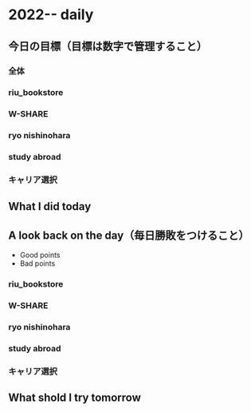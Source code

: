 # 2022-- daily 

## 今日の目標（目標は数字で管理すること）
### 全体


### riu_bookstore
### W-SHARE
### ryo nishinohara
### study abroad
### キャリア選択
## What I did today

## A look back on the day（毎日勝敗をつけること）
- Good points
- Bad points
### riu_bookstore
### W-SHARE
### ryo nishinohara
### study abroad
### キャリア選択

## What shold I try tomorrow
